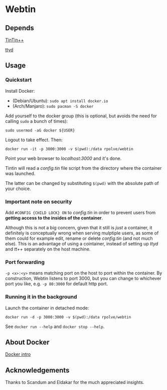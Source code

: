 # Webtin

## Depends

[TinTin++](https://tintin.mudhalla.net)

[ttyd](https://github.com/tsl0922/ttyd)

## Usage

### Quickstart

Install Docker:

* (Debian/Ubuntu): `sudo apt install docker.io`
* (Arch/Manjaro): `sudo pacman -S docker`

Add yourself to the docker group (this is optional, but avoids the need for calling `sudo` a bunch of times):

```
sudo usermod -aG docker ${USER}
```

Logout to take effect. Then:

```
docker run -it -p 3000:3000 -v $(pwd):/data rpolve/webtin
```

Point your web browser to _localhost:3000_ and it's done.

Tintin will read a _config.tin_ file script from the directory where the container was launched.

The latter can be changed by substituting `$(pwd)` with the absolute path of your choice.

### Important note on security

Add `#CONFIG {CHILD LOCK} ON` to _config.tin_ in order to prevent users from __getting access to the insides of the container__.

Although this is not a big concern, given that it still is _just_ a container, it definitely is conceptually wrong when serving mulptiple users, as some of them could for example edit, rename or delete _config.tin_ (and not much else). This is an advantage of using a cointainer, instead of setting up _ttyd_ and _tt++_ separately on the host machine.

### Port forwarding

`-p <x>:<y>` means matching port <x> on the host to port <y> within the container. By construction, Webtin listens to port 3000, but you can change <x> to whichever port you like, e.g. `-p 80:3000` for default http port.

### Running it in the background

Launch the container in detached mode:

```
docker run -d -p 3000:3000 -v $(pwd):/data rpolve/webtin
```

See `docker run --help` and `docker stop --help`.

## About Docker

[Docker intro](https://docs.docker.com/get-started/overview/)

## Acknowledgements

Thanks to Scandum and Eldakar for the much appreciated insights.
